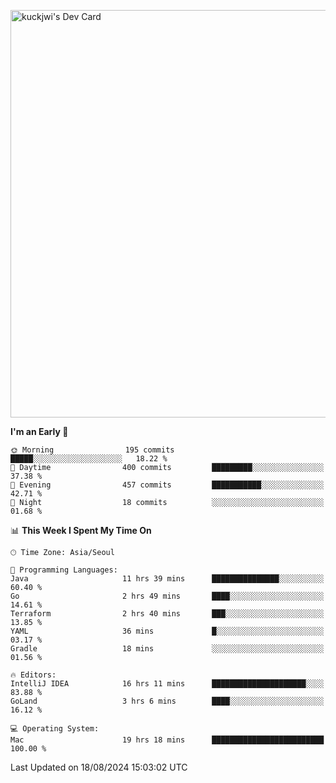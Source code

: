 <a href="https://app.daily.dev/kuckhwancho"><img src="https://api.daily.dev/devcards/v2/efef39c8028947428b3c0b486b9cd9b6.png?r=iz2&type=wide" width="652" alt="kuckjwi's Dev Card"/></a>

<!--START_SECTION:waka-->
**I'm an Early 🐤** 

```text
🌞 Morning                195 commits         █████░░░░░░░░░░░░░░░░░░░░   18.22 % 
🌆 Daytime                400 commits         █████████░░░░░░░░░░░░░░░░   37.38 % 
🌃 Evening                457 commits         ███████████░░░░░░░░░░░░░░   42.71 % 
🌙 Night                  18 commits          ░░░░░░░░░░░░░░░░░░░░░░░░░   01.68 % 
```


📊 **This Week I Spent My Time On** 

```text
🕑︎ Time Zone: Asia/Seoul

💬 Programming Languages: 
Java                     11 hrs 39 mins      ███████████████░░░░░░░░░░   60.40 % 
Go                       2 hrs 49 mins       ████░░░░░░░░░░░░░░░░░░░░░   14.61 % 
Terraform                2 hrs 40 mins       ███░░░░░░░░░░░░░░░░░░░░░░   13.85 % 
YAML                     36 mins             █░░░░░░░░░░░░░░░░░░░░░░░░   03.17 % 
Gradle                   18 mins             ░░░░░░░░░░░░░░░░░░░░░░░░░   01.56 % 

🔥 Editors: 
IntelliJ IDEA            16 hrs 11 mins      █████████████████████░░░░   83.88 % 
GoLand                   3 hrs 6 mins        ████░░░░░░░░░░░░░░░░░░░░░   16.12 % 

💻 Operating System: 
Mac                      19 hrs 18 mins      █████████████████████████   100.00 % 
```


 Last Updated on 18/08/2024 15:03:02 UTC
<!--END_SECTION:waka-->
